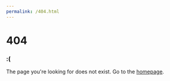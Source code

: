 ```yaml
---
permalink: /404.html
---
```


# 404

### :(

The page you're looking for does not exist. Go to the [homepage](https://bk-teal.com).
